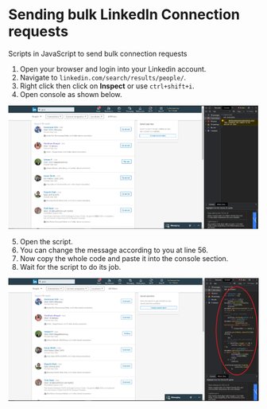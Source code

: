 # Sending bulk LinkedIn Connection requests

Scripts in JavaScript to send bulk connection requests

1. Open your browser and login into your Linkedin account.
2. Navigate to ```linkedin.com/search/results/people/```.
3. Right click then click on **Inspect** or use ```ctrl+shift+i```.
4. Open console as shown below.

![endpoint](https://github.com/SANKET7738/random/blob/master/bulk_linkedin_requests/demo-imgs/endpoint.png)

5. Open the script.
6. You can change the message according to you at line 56.
7. Now copy the whole code and paste it into the console section.
8. Wait for the script to do its job.

![demo](https://github.com/SANKET7738/random/blob/master/bulk_linkedin_requests/demo-imgs/demo.png)
